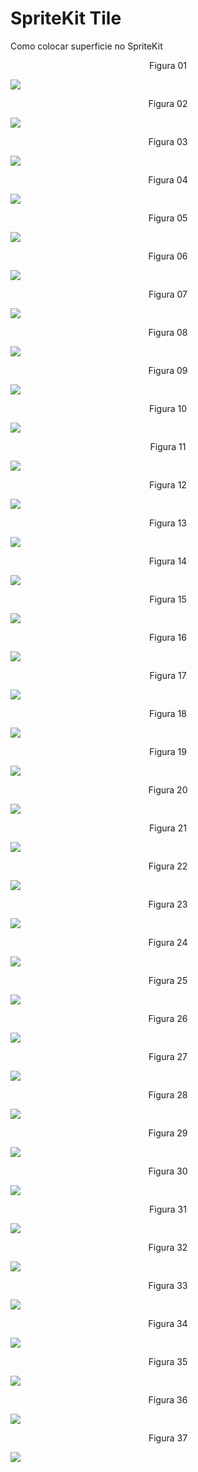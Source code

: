 # SpriteKit Tile

Como colocar superficie no SpriteKit

<div align="center">
Figura 01
</div>

![](Imagens/SpriteKit-Animacao-Img01.png)

<div align="center">
Figura 02
</div>

![](Imagens/SpriteKit-Animacao-Img02.png)

<div align="center">
Figura 03
</div>

![](Imagens/SpriteKit-Animacao-Img03.png)

<div align="center">
Figura 04
</div>

![](Imagens/SpriteKit-Animacao-Img04.png)

<div align="center">
Figura 05
</div>

![](Imagens/SpriteKit-Animacao-Img05.png)

<div align="center">
Figura 06
</div>

![](Imagens/SpriteKit-Animacao-Img06.png)

<div align="center">
Figura 07
</div>

![](Imagens/SpriteKit-Animacao-Img07.png)

<div align="center">
Figura 08
</div>

![](Imagens/SpriteKit-Animacao-Img08.png)

<div align="center">
Figura 09
</div>

![](Imagens/SpriteKit-Animacao-Img09.png)

<div align="center">
Figura 10
</div>

![](Imagens/SpriteKit-Animacao-Img10.png)

<div align="center">
Figura 11
</div>

![](Imagens/SpriteKit-Animacao-Img11.png)

<div align="center">
Figura 12
</div>

![](Imagens/SpriteKit-Animacao-Img12.png)

<div align="center">
Figura 13
</div>

![](Imagens/SpriteKit-Animacao-Img13.png)

<div align="center">
Figura 14
</div>

![](Imagens/SpriteKit-Animacao-Img14.png)

<div align="center">
Figura 15
</div>

![](Imagens/SpriteKit-Animacao-Img15.png)

<div align="center">
Figura 16
</div>

![](Imagens/SpriteKit-Animacao-Img16.png)

<div align="center">
Figura 17
</div>

![](Imagens/SpriteKit-Animacao-Img17.png)

<div align="center">
Figura 18
</div>

![](Imagens/SpriteKit-Animacao-Img18.png)

<div align="center">
Figura 19
</div>

![](Imagens/SpriteKit-Animacao-Img19.png)

<div align="center">
Figura 20
</div>

![](Imagens/SpriteKit-Animacao-Img20.png)

<div align="center">
Figura 21
</div>

![](Imagens/SpriteKit-Animacao-Img21.png)

<div align="center">
Figura 22
</div>

![](Imagens/SpriteKit-Animacao-Img22.png)

<div align="center">
Figura 23
</div>

![](Imagens/SpriteKit-Animacao-Img23.png)

<div align="center">
Figura 24
</div>

![](Imagens/SpriteKit-Animacao-Img24.png)

<div align="center">
Figura 25
</div>

![](Imagens/SpriteKit-Animacao-Img25.png)

<div align="center">
Figura 26
</div>

![](Imagens/SpriteKit-Animacao-Img26.png)

<div align="center">
Figura 27
</div>

![](Imagens/SpriteKit-Animacao-Img27.png)

<div align="center">
Figura 28
</div>

![](Imagens/SpriteKit-Animacao-Img28.png)

<div align="center">
Figura 29
</div>

![](Imagens/SpriteKit-Animacao-Img29.png)

<div align="center">
Figura 30
</div>

![](Imagens/SpriteKit-Animacao-Img30.png)

<div align="center">
Figura 31
</div>

![](Imagens/SpriteKit-Animacao-Img31.png)

<div align="center">
Figura 32
</div>

![](Imagens/SpriteKit-Animacao-Img32.png)

<div align="center">
Figura 33
</div>

![](Imagens/SpriteKit-Animacao-Img33.png)

<div align="center">
Figura 34
</div>

![](Imagens/SpriteKit-Animacao-Img34.png)

<div align="center">
Figura 35
</div>

![](Imagens/SpriteKit-Animacao-Img35.png)

<div align="center">
Figura 36
</div>

![](Imagens/SpriteKit-Animacao-Img36.png)

<div align="center">
Figura 37
</div>

![](Imagens/SpriteKit-Animacao-Img37.png)
